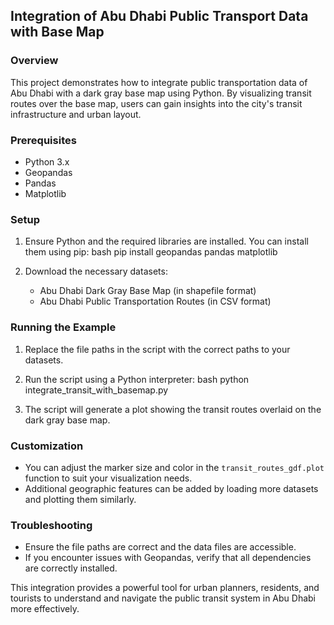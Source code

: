 ## Integration of Abu Dhabi Public Transport Data with Base Map

### Overview
This project demonstrates how to integrate public transportation data of Abu Dhabi with a dark gray base map using Python. By visualizing transit routes over the base map, users can gain insights into the city's transit infrastructure and urban layout.

### Prerequisites
- Python 3.x
- Geopandas
- Pandas
- Matplotlib

### Setup
1. Ensure Python and the required libraries are installed. You can install them using pip:
   bash
   pip install geopandas pandas matplotlib
   

2. Download the necessary datasets:
   - Abu Dhabi Dark Gray Base Map (in shapefile format)
   - Abu Dhabi Public Transportation Routes (in CSV format)

### Running the Example
1. Replace the file paths in the script with the correct paths to your datasets.
2. Run the script using a Python interpreter:
   bash
   python integrate_transit_with_basemap.py
   
3. The script will generate a plot showing the transit routes overlaid on the dark gray base map.

### Customization
- You can adjust the marker size and color in the `transit_routes_gdf.plot` function to suit your visualization needs.
- Additional geographic features can be added by loading more datasets and plotting them similarly.

### Troubleshooting
- Ensure the file paths are correct and the data files are accessible.
- If you encounter issues with Geopandas, verify that all dependencies are correctly installed.

This integration provides a powerful tool for urban planners, residents, and tourists to understand and navigate the public transit system in Abu Dhabi more effectively.